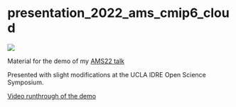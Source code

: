 # presentation_2022_ams_cmip6_cloud
[![](https://img.shields.io/static/v1?label=slides&message=pdf&color=green)](https://speakerdeck.com/jbusecke/cmip6-in-the-cloud-open-fast-and-accessible-climate-science-with-pangeo)

Material for the demo of my [AMS22 talk](https://ams.confex.com/ams/102ANNUAL/meetingapp.cgi/Paper/398536)

Presented with slight modifications at the UCLA IDRE Open Science Symposium.

[Video runthrough of the demo](https://youtu.be/bJNpfuW_ypU)
